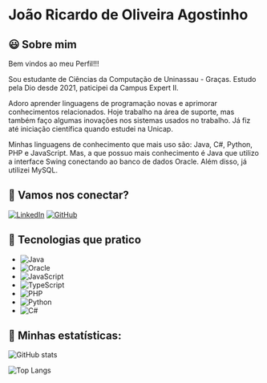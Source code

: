 # João Ricardo de Oliveira Agostinho

## 😃 Sobre mim 
Bem vindos ao meu Perfil!!!

Sou estudante de Ciências da Computação de Uninassau - Graças.
Estudo pela Dio desde 2021, paticipei da Campus Expert II.

Adoro aprender linguagens de programação novas e aprimorar conhecimentos relacionados. Hoje trabalho na área de suporte, mas também faço algumas inovações nos sistemas usados no trabalho. Já fiz até iniciação científica quando estudei na Unicap.

Minhas linguagens de conhecimento que mais uso são: Java, C#, Python, PHP e JavaScript. Mas, a que possuo mais conhecimento é Java que utilizo a interface Swing conectando ao banco de dados Oracle. Além disso, já utilizei MySQL.

## 👋 Vamos nos conectar?
[![LinkedIn](https://img.shields.io/badge/LinkedIn-000?style=for-the-badge&logo=linkedin&logoColor=0E76FF)](https://www.linkedin.com/in/joaoricardoagostinho/)
[![GitHub](https://img.shields.io/badge/GitHub-000?style=for-the-badge&logo=github&logoColor=#000000)](https://github.com/JoaoricardodeOA)

## 📘 Tecnologias que pratico

* ![Java](https://img.shields.io/badge/java-%23ED8B00.svg?style=for-the-badge&logo=openjdk&logoColor=white) 
* ![Oracle](https://img.shields.io/badge/Oracle-F80000?style=for-the-badge&logo=oracle&logoColor=white)
* ![JavaScript](https://img.shields.io/badge/javascript-%23323330.svg?style=for-the-badge&logo=javascript&logoColor=%23F7DF1E)
* ![TypeScript](https://img.shields.io/badge/typescript-%23007ACC.svg?style=for-the-badge&logo=typescript&logoColor=white)
* ![PHP](https://img.shields.io/badge/php-%23777BB4.svg?style=for-the-badge&logo=php&logoColor=white)
* ![Python](https://img.shields.io/badge/python-3670A0?style=for-the-badge&logo=python&logoColor=ffdd54)
* ![C#](https://img.shields.io/badge/c%23-%23239120.svg?style=for-the-badge&logo=csharp&logoColor=white)

## 🚴 Minhas estatísticas:

![GitHub stats](https://github-readme-stats.vercel.app/api?username=JoaoricardodeOA\&include_all_commits=true&bg_color=000&text_color=FFF&rank_icon=percentile)

![Top Langs](https://github-readme-stats.vercel.app/api/top-langs/?username=JoaoricardodeOA&layout=compact&bg_color=000&text_color=FFF&include_all_commits=true)
